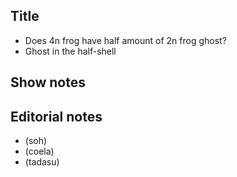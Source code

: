 ## Title
- Does 4n frog have half amount of 2n frog ghost?
- Ghost in the half-shell

## Show notes

## Editorial notes
- (soh)
- (coela)
- (tadasu)
